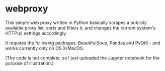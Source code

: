 # webproxy

This simple web proxy written in Python basically scrapes a publicly available proxy list,
sorts and filters it, and changes the current system's HTTP(s) settings accordingly.

It requires the following packages: BeautifulSoup, Pandas and PyQt5 - and works currently only on OS X/MacOS.

(The code is not complete, so I just uploaded the Jupyter notebook for the purpose of illustration.)
